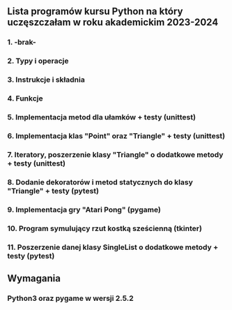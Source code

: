 ## Lista programów kursu Python na który uczęszczałam w roku akademickim 2023-2024 

### 1. -brak-
### 2. Typy i operacje
### 3. Instrukcje i składnia
### 4. Funkcje
### 5. Implementacja metod dla ułamków + testy (unittest)
### 6. Implementacja klas "Point" oraz "Triangle" + testy (unittest)
### 7. Iteratory, poszerzenie klasy "Triangle" o dodatkowe metody + testy (unittest)
### 8. Dodanie dekoratorów i metod statycznych do klasy "Triangle" + testy (pytest)
### 9. Implementacja gry "Atari Pong" (pygame)
### 10. Program symulujący rzut kostką sześcienną (tkinter)
### 11. Poszerzenie danej klasy SingleList o dodatkowe metody + testy (pytest)

## Wymagania

### Python3 oraz pygame w wersji 2.5.2
